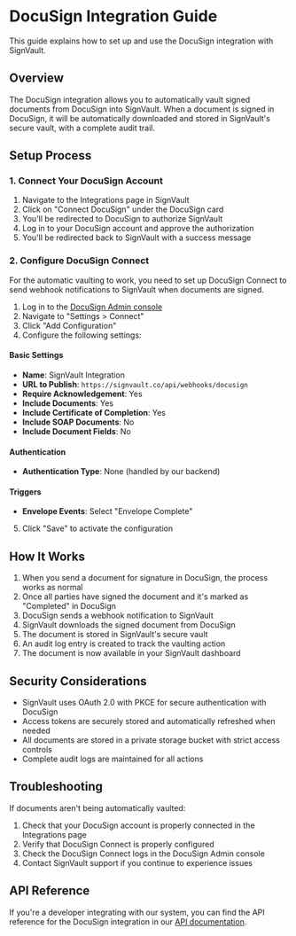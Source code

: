 # DocuSign Integration Guide

This guide explains how to set up and use the DocuSign integration with SignVault.

## Overview

The DocuSign integration allows you to automatically vault signed documents from DocuSign into SignVault. When a document is signed in DocuSign, it will be automatically downloaded and stored in SignVault's secure vault, with a complete audit trail.

## Setup Process

### 1. Connect Your DocuSign Account

1. Navigate to the Integrations page in SignVault
2. Click on "Connect DocuSign" under the DocuSign card
3. You'll be redirected to DocuSign to authorize SignVault
4. Log in to your DocuSign account and approve the authorization
5. You'll be redirected back to SignVault with a success message

### 2. Configure DocuSign Connect

For the automatic vaulting to work, you need to set up DocuSign Connect to send webhook notifications to SignVault when documents are signed.

1. Log in to the [DocuSign Admin console](https://admin.docusign.com/)
2. Navigate to "Settings > Connect"
3. Click "Add Configuration"
4. Configure the following settings:

#### Basic Settings
- **Name**: SignVault Integration
- **URL to Publish**: `https://signvault.co/api/webhooks/docusign`
- **Require Acknowledgement**: Yes
- **Include Documents**: Yes
- **Include Certificate of Completion**: Yes
- **Include SOAP Documents**: No
- **Include Document Fields**: No

#### Authentication
- **Authentication Type**: None (handled by our backend)

#### Triggers
- **Envelope Events**: Select "Envelope Complete"

5. Click "Save" to activate the configuration

## How It Works

1. When you send a document for signature in DocuSign, the process works as normal
2. Once all parties have signed the document and it's marked as "Completed" in DocuSign
3. DocuSign sends a webhook notification to SignVault
4. SignVault downloads the signed document from DocuSign
5. The document is stored in SignVault's secure vault
6. An audit log entry is created to track the vaulting action
7. The document is now available in your SignVault dashboard

## Security Considerations

- SignVault uses OAuth 2.0 with PKCE for secure authentication with DocuSign
- Access tokens are securely stored and automatically refreshed when needed
- All documents are stored in a private storage bucket with strict access controls
- Complete audit logs are maintained for all actions

## Troubleshooting

If documents aren't being automatically vaulted:

1. Check that your DocuSign account is properly connected in the Integrations page
2. Verify that DocuSign Connect is properly configured
3. Check the DocuSign Connect logs in the DocuSign Admin console
4. Contact SignVault support if you continue to experience issues

## API Reference

If you're a developer integrating with our system, you can find the API reference for the DocuSign integration in our [API documentation](https://signvault.co/api-docs).
